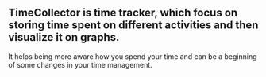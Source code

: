 TimeCollector is time tracker, which focus on storing time spent on different activities and then visualize it on graphs. 
--
It helps being more aware how you spend your time and can be a beginning of some changes in your time management.
